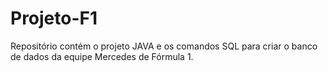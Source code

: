 # Projeto-F1
 Repositório contém o projeto JAVA e os comandos SQL para criar o banco de dados da equipe Mercedes de Fórmula 1.
